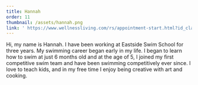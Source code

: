 ```yaml
---
title: Hannah
order: 11
thumbnail: /assets/hannah.png
link: ' https://www.wellnessliving.com/rs/appointment-start.html?id_class_tab=3&id_mode=1&k_business=248418&k_class_tab=24092&k_service=132501'
---
```

Hi, my name is Hannah. I have been working at Eastside Swim School for three years. My swimming career began early in my life. I began to learn how to swim at just 6 months old and at the age of 5, I joined my first competitive swim team and have been swimming competitively ever since. I love to teach kids, and in my free time I enjoy being creative with art and cooking. 

